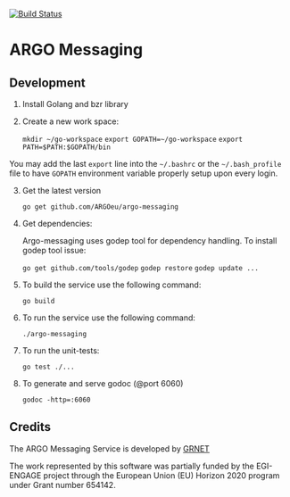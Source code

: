 [![Build Status](https://travis-ci.org/ARGOeu/argo-messaging.svg?branch=devel)](https://travis-ci.org/ARGOeu/argo-messaging)
# ARGO Messaging

## Development

1. Install Golang and bzr library
2. Create a new work space:

      `mkdir ~/go-workspace`
      `export GOPATH=~/go-workspace`
      `export PATH=$PATH:$GOPATH/bin`

  You may add the last `export` line into the `~/.bashrc` or the `~/.bash_profile` file to have `GOPATH` environment variable properly setup upon every login.

3. Get the latest version

      `go get github.com/ARGOeu/argo-messaging`

4. Get dependencies:

   Argo-messaging uses godep tool for dependency handling.
   To install godep tool issue:

      `go get github.com/tools/godep`
      `godep restore`
      `godep update ...`

5. To build the service use the following command:

      `go build`

6. To run the service use the following command:

      `./argo-messaging`

7. To run the unit-tests:

      `go test ./...`

8. To generate and serve godoc (@port 6060)

      `godoc -http=:6060`


## Credits

The ARGO Messaging Service is developed by [GRNET](http://www.grnet.gr)

The work represented by this software was partially funded by the EGI-ENGAGE project through the European Union (EU) Horizon 2020 program under Grant number 654142.

